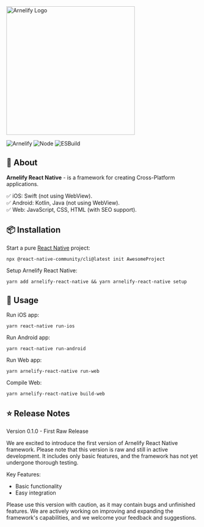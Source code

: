<img src="https://static.wikia.nocookie.net/arnelify/images/c/c8/Arnelify-logo-2024.png/revision/latest?cb=20240701012515" style="width:336px;" alt="Arnelify Logo" />

![Arnelify](https://img.shields.io/badge/Arnelify%20React%20Native-0.5.1-blue) ![Node](https://img.shields.io/badge/Node-20.15.1-green) ![ESBuild](https://img.shields.io/badge/ESBuild-0.23.0-yellow)

## 🚀 About
**Arnelify React Native** - is a framework for creating Cross-Platform applications.

✅ iOS: Swift (not using WebView).<br/>
✅ Android: Kotlin, Java (not using WebView).<br/>
✅ Web: JavaScript, CSS, HTML (with SEO support).<br/>

## 📦 Installation
Start a pure <a href="https://github.com/facebook/react-native">React Native</a> project:
```
npx @react-native-community/cli@latest init AwesomeProject
```

Setup Arnelify React Native:
```
yarn add arnelify-react-native && yarn arnelify-react-native setup
```

## 🎉 Usage
Run iOS app:
```
yarn react-native run-ios
```
Run Android app:
```
yarn react-native run-android
```
Run Web app:
```
yarn arnelify-react-native run-web
```
Compile Web:
```
yarn arnelify-react-native build-web
```
## ⭐ Release Notes
Version 0.1.0 - First Raw Release

We are excited to introduce the first version of Arnelify React Native framework. Please note that this version is raw and still in active development. It includes only basic features, and the framework has not yet undergone thorough testing.

Key Features:

* Basic functionality
* Easy integration

Please use this version with caution, as it may contain bugs and unfinished features. We are actively working on improving and expanding the framework's capabilities, and we welcome your feedback and suggestions.